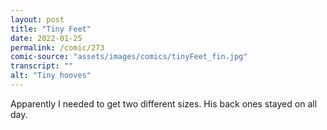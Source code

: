 ```yaml
---
layout: post
title: "Tiny Feet"
date: 2022-01-25
permalink: /comic/273
comic-source: "assets/images/comics/tinyFeet_fin.jpg"
transcript: ""
alt: "Tiny hooves"
---
```

Apparently I needed to get two different sizes. His back ones stayed on all day.
